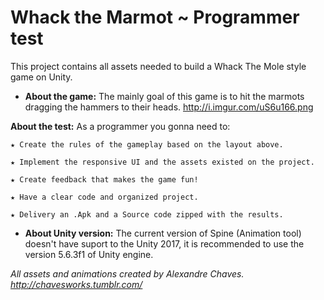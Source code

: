 # Whack the Marmot ~ Programmer test

This project contains all assets needed to build a Whack The Mole style game on Unity.

* **About the game:** The mainly goal of this game is to hit the marmots dragging the hammers to their heads.
http://i.imgur.com/uS6u166.png

**About the test:** As a programmer you gonna need to:

	★ Create the rules of the gameplay based on the layout above.

	★ Implement the responsive UI and the assets existed on the project.

	★ Create feedback that makes the game fun!

	★ Have a clear code and organized project.

	★ Delivery an .Apk and a Source code zipped with the results.

* **About Unity version:** The current version of Spine (Animation tool) doesn't have suport to the Unity 2017, 
it is recommended to use the version 5.6.3f1 of Unity engine.

*All assets and animations created by Alexandre Chaves. http://chavesworks.tumblr.com/*
